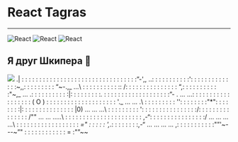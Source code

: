 # React Tagras
***
![React](https://img.shields.io/badge/React-20232A?style=for-the-badge&logo=react&logoColor=61DAFB)
![React](https://img.shields.io/badge/JavaScript-F7DF1E?style=for-the-badge&logo=javascript&logoColor=black)
![React](https://img.shields.io/badge/Tailwind_CSS-38B2AC?style=for-the-badge&logo=tailwind-css&logoColor=white
)

## Я друг Шкипера 🤙
![](https://cdn.culture.ru/images/2b54cd57-cc4a-530f-a3e7-4803bf88cce9)
.| : : : : : : : : : : : : : : : : : : : : : : : : : : : : : : : : :”-'\,,
..\: : : : : : : : : : :'\: : : : : : : : : : : : : :~,,: : : : : : : : : “~-.,_
...\ : : : : : : : : : : :\: /: : : : : : : : : : : : : : : “,: : : : : : : : : : :"~,_
... .\: : : : : : : : : : :\|: : : : : : : : :_._ : : : : : : \: : : : : : : : : : : : :”- .
... ...\: : : : : : : : : : \: : : : : : : : ( O ) : : : : : : \: : : : : : : : : : : : : : '\._
... ... .\ : : : : : : : : : '\': : : : : : : :"*": : : : : : : :|: : : : : : : : : : : : : : : |0)
... ... ...\ : : : : : : : : : '\: : : : : : : : : : : : : : : :/: : : : : : : : : : : : : : : /""
... ... .....\ : : : : : : : : : \: : : : : : : : : : : : : ,-“: : : : : : : : : : : : : : : :/
... ... ... ...\ : : : : : : : : : \: : : : : : : : : _=" : : : : : ',_.: : : : : : : :,-“
... ... ... ... \,: : : : : : : : : \: :"”'~---~”" : : : : : : : : : : : : = :"”~~